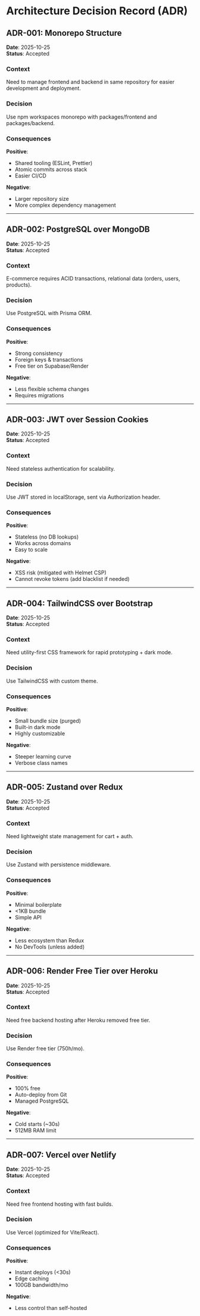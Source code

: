# Architecture Decision Record (ADR)

## ADR-001: Monorepo Structure

**Date**: 2025-10-25  
**Status**: Accepted

### Context
Need to manage frontend and backend in same repository for easier development and deployment.

### Decision
Use npm workspaces monorepo with packages/frontend and packages/backend.

### Consequences
**Positive**:
- Shared tooling (ESLint, Prettier)
- Atomic commits across stack
- Easier CI/CD

**Negative**:
- Larger repository size
- More complex dependency management

---

## ADR-002: PostgreSQL over MongoDB

**Date**: 2025-10-25  
**Status**: Accepted

### Context
E-commerce requires ACID transactions, relational data (orders, users, products).

### Decision
Use PostgreSQL with Prisma ORM.

### Consequences
**Positive**:
- Strong consistency
- Foreign keys & transactions
- Free tier on Supabase/Render

**Negative**:
- Less flexible schema changes
- Requires migrations

---

## ADR-003: JWT over Session Cookies

**Date**: 2025-10-25  
**Status**: Accepted

### Context
Need stateless authentication for scalability.

### Decision
Use JWT stored in localStorage, sent via Authorization header.

### Consequences
**Positive**:
- Stateless (no DB lookups)
- Works across domains
- Easy to scale

**Negative**:
- XSS risk (mitigated with Helmet CSP)
- Cannot revoke tokens (add blacklist if needed)

---

## ADR-004: TailwindCSS over Bootstrap

**Date**: 2025-10-25  
**Status**: Accepted

### Context
Need utility-first CSS framework for rapid prototyping + dark mode.

### Decision
Use TailwindCSS with custom theme.

### Consequences
**Positive**:
- Small bundle size (purged)
- Built-in dark mode
- Highly customizable

**Negative**:
- Steeper learning curve
- Verbose class names

---

## ADR-005: Zustand over Redux

**Date**: 2025-10-25  
**Status**: Accepted

### Context
Need lightweight state management for cart + auth.

### Decision
Use Zustand with persistence middleware.

### Consequences
**Positive**:
- Minimal boilerplate
- <1KB bundle
- Simple API

**Negative**:
- Less ecosystem than Redux
- No DevTools (unless added)

---

## ADR-006: Render Free Tier over Heroku

**Date**: 2025-10-25  
**Status**: Accepted

### Context
Need free backend hosting after Heroku removed free tier.

### Decision
Use Render free tier (750h/mo).

### Consequences
**Positive**:
- 100% free
- Auto-deploy from Git
- Managed PostgreSQL

**Negative**:
- Cold starts (~30s)
- 512MB RAM limit

---

## ADR-007: Vercel over Netlify

**Date**: 2025-10-25  
**Status**: Accepted

### Context
Need free frontend hosting with fast builds.

### Decision
Use Vercel (optimized for Vite/React).

### Consequences
**Positive**:
- Instant deploys (<30s)
- Edge caching
- 100GB bandwidth/mo

**Negative**:
- Less control than self-hosted
